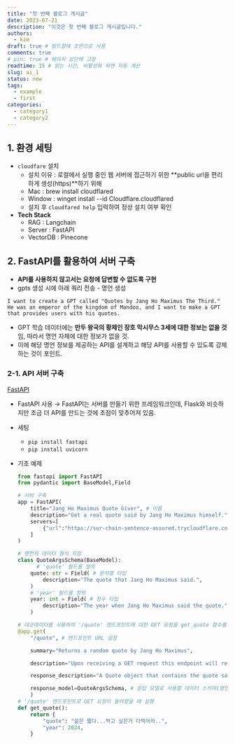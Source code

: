 ```yaml
---
title: "첫 번째 블로그 게시글"
date: 2023-07-21
description: "이것은 첫 번째 블로그 게시글입니다."
authors:
  - kim
draft: true # 빌드할때 초안으로 사용
comments: true
# pin: true # 페이지 상단에 고정
readtime: 15 # 읽는 시간, 비활성화 하면 자동 계산
slug: ai_1
status: new
tags:
  - example
  - first
categories:
  - category1
  - category2
---
```


## 1. 환경 세팅

- `cloudfare` 설치
  - 설치 이유 : 로컬에서 실행 중인 웹 서버에 접근하기 위한 **public url을 편리하게 생성(https)**하기 위해
  - Mac : brew install cloudflared
  - Window : winget install --id Cloudflare.cloudflared
  - 설치 후 `cloudfared help` 입력하여 정상 설치 여부 확인
- **Tech Stack**
  - RAG : Langchain
  - Server : FastAPI
  - VectorDB : Pinecone

## 2. FastAPI를 활용하여 서버 구축

- **API를 사용하지 않고서는 요청에 답변할 수 없도록 구현**
- gpts 생성 시에 아래 쿼리 전송 - 명언 생성

```
I want to create a GPT called "Quotes by Jang Ho Maximus The Third."
He was an emperor of the kingdom of Mandoo, and I want to make a GPT that provides users with his quotes.
```

- GPT 학습 데이터에는 **만두 왕국의 황제인 장호 막시무스 3세에 대한 정보는 없을 것**임, 따라서 명언 자체에 대한 정보가 없을 것.
- 이에 해당 명언 정보를 제공하는 API를 설계하고 해당 API를 사용할 수 있도록 강제하는 것이 포인트.

### 2-1. API 서버 구축

[FastAPI](https://fastapi.tiangolo.com/ko/)

- FastAPI 사용
  → FastAPI는 서버를 만들기 위한 프레임워크인데, Flask와 비슷하지만 조금 더 API를 만드는 것에 초점이 맞추어져 있음.
- 세팅
  - `pip install fastapi`
  - `pip install uvicorn`
- 기초 예제

  ```python
  from fastapi import FastAPI
  from pydantic import BaseModel,Field

  # 서버 구축
  app = FastAPI(
      title="Jang Ho Maximus Quote Giver", # 이름
      description="Get a real quote said by Jang Ho Maximus himself.", # 설명
      servers=[
          {"url":"https://sur-chain-sentence-assured.trycloudflare.com"} # 제공될 서버 URL을 설정
      ]
  )

  # 명언의 데이터 형식 지정
  class QuoteArgsSchema(BaseModel):
  		# 'quote' 필드를 정의
      quote: str = Field( # 문자열 타입
          description="The quote that Jang Ho Maximus said.",
      )
      # 'year' 필드를 정의
      year: int = Field( # 정수 타입
          description="The year when Jang Ho Maximus said the quote.",
      )

  # 데코레이터를 사용하여 '/quote' 엔드포인트에 대한 GET 요청을 get_quote 함수를 사용하여 처리
  @app.get(
      "/quote", # 엔드포인트 URL 설정

      summary="Returns a random quote by Jang Ho Maximus",

      description="Upon receiving a GET request this endpoint will return a real quiote said by Jang Ho Maximus himself.",

      response_description="A Quote object that contains the quote said by Jang Ho Maximus and the date when the quote was said.",

      response_model=QuoteArgsSchema, # 응답 모델로 사용할 데이터 스키마(명언: 문자열 타입, 연도: 정수 타입) 설정
      )
  # '/quote' 엔드포인트로 GET 요청이 들어왔을 때 실행
  def get_quote():
      return {
          "quote": "삶은 짧다...먹고 싶은거 다먹어라..",
          "year": 2024,
      }
  ```
